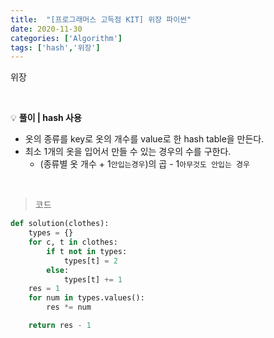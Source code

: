 ```yaml
---
title:  "[프로그래머스 고득점 KIT] 위장 파이썬"
date: 2020-11-30
categories: ['Algorithm']
tags: ['hash','위장']
---
```


위장

<br>

:bulb: **풀이 | hash 사용**<br>
- 옷의 종류를 key로 옷의 개수를 value로 한 hash table을 만든다.
- 최소 1개의 옷을 입어서 만들 수 있는 경우의 수를 구한다.
   - (종류별 옷 개수 + 1`안입는경우`)의 곱 - 1`아무것도 안입는 경우`

<br>

> 코드

```python
def solution(clothes):
    types = {}
    for c, t in clothes:
        if t not in types:
            types[t] = 2
        else:
            types[t] += 1
    res = 1
    for num in types.values():
        res *= num

    return res - 1
```

<br>
